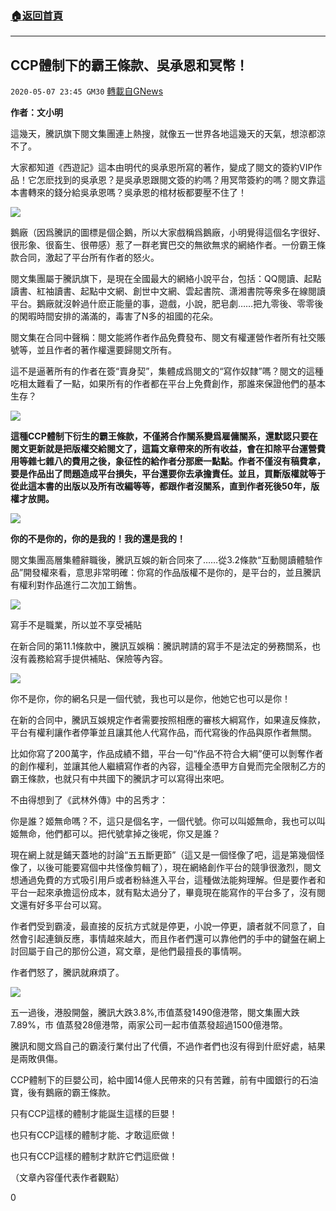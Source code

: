###  [:house:返回首頁](https://github.com/ourhimalayas/txt)
---

## CCP體制下的霸王條款、吳承恩和冥幣！
`2020-05-07 23:45 GM30` [轉載自GNews](https://gnews.org/zh-hant/197016/)

**作者：文小明**

這幾天，騰訊旗下閱文集團連上熱搜，就像五一世界各地這幾天的天氣，想涼都涼不了。

大家都知道《西遊記》這本由明代的吳承恩所寫的著作，變成了閱文的簽約VIP作品！它怎麽找到的吳承恩？是吳承恩跟閱文簽的約嗎？用冥幣簽約的嗎？閱文靠這本書轉來的錢分給吳承恩嗎？吳承恩的棺材板都要壓不住了！

![](https://s3.amazonaws.com/gnews-media-offload/wp-content/uploads/2020/05/07233214/1-49.png)

鵝廠（因爲騰訊的圖標是個企鵝，所以大家戲稱爲鵝廠，小明覺得這個名字很好、很形象、很畜生、很帶感）惹了一群老實巴交的無欲無求的網絡作者。一份霸王條款合同，激起了平台所有作者的怒火。

閱文集團屬于騰訊旗下，是現在全國最大的網絡小說平台，包括：QQ閱讀、起點讀書、紅袖讀書、起點中文網、創世中文網、雲起書院、潇湘書院等衆多在線閱讀平台。鵝廠就沒幹過什麽正能量的事，遊戲，小說，肥皂劇……把九零後、零零後的閑暇時間安排的滿滿的，毒害了N多的祖國的花朵。

閱文集在合同中聲稱：閱文能將作者作品免費發布、閱文有權運營作者所有社交賬號等，並且作者的著作權還要歸閱文所有。

這不是逼著所有的作者在簽“賣身契”，集體成爲閱文的“寫作奴隸”嗎？閱文的這種吃相太難看了一點，如果所有的作者都在平台上免費創作，那誰來保證他們的基本生存？

![](https://s3.amazonaws.com/gnews-media-offload/wp-content/uploads/2020/05/07233335/2-24.png)

**這種CCP體制下衍生的霸王條款，不僅將合作關系變爲雇傭關系，還默認只要在閱文更新就是把版權交給閱文了，這篇文章帶來的所有收益，會在扣除平台運營費用等雜七雜八的費用之後，象征性的給作者分那麽一點點。作者不僅沒有稿費拿，要是作品出了問題造成平台損失，平台還要你去承擔責任。並且，買斷版權就等于從此這本書的出版以及所有改編等等，都跟作者沒關系，直到作者死後50年，版權才放開。**

![](https://s3.amazonaws.com/gnews-media-offload/wp-content/uploads/2020/05/07233424/3-16.png)

**你的不是你的，你的是我的！我的還是我的！**

閱文集團高層集體辭職後，騰訊互娛的新合同來了……從3.2條款“互動閱讀體驗作品”開發權來看，意思非常明確：你寫的作品版權不是你的，是平台的，並且騰訊有權利對作品進行二次加工銷售。

![](https://s3.amazonaws.com/gnews-media-offload/wp-content/uploads/2020/05/07233517/5-13.jpg)

寫手不是職業，所以並不享受補貼

在新合同的第11.1條款中，騰訊互娛稱：騰訊聘請的寫手不是法定的勞務關系，也沒有義務給寫手提供補貼、保險等內容。

![](https://s3.amazonaws.com/gnews-media-offload/wp-content/uploads/2020/05/07233555/6-12.jpg)

你不是你，你的網名只是一個代號，我也可以是你，他她它也可以是你！

在新的合同中，騰訊互娛規定作者需要按照相應的審核大綱寫作，如果違反條款，平台有權利讓作者停筆並且讓其他人代寫作品，而代寫後的作品與原作者無關。

比如你寫了200萬字，作品成績不錯，平台一句“作品不符合大綱”便可以剝奪作者的創作權利，並讓其他人繼續寫作者的內容，這種全憑甲方自覺而完全限制乙方的霸王條款，也就只有中共國下的騰訊才可以寫得出來吧。

不由得想到了《武林外傳》中的呂秀才：

你是誰？姬無命嗎？不，這只是個名字，一個代號。你可以叫姬無命，我也可以叫姬無命，他們都可以。把代號拿掉之後呢，你又是誰？

現在網上就是鋪天蓋地的討論“五五斷更節”（這又是一個怪像了吧，這是第幾個怪像了，以後可能要寫個中共怪像剪輯了），現在網絡創作平台的競爭很激烈，閱文想通過免費的方式吸引用戶或者粉絲進入平台，這種做法能夠理解。但是要作者和平台一起來承擔這份成本，就有點太過分了，畢竟現在能寫作的平台多了，沒有閱文還有好多平台可以寫。

作者們受到霸淩，最直接的反抗方式就是停更，小說一停更，讀者就不同意了，自然會引起連鎖反應，事情越來越大，而且作者們還可以靠他們的手中的鍵盤在網上討回屬于自己的那份公道，寫文章，是他們最擅長的事情啊。

作者們怒了，騰訊就麻煩了。

![](https://s3.amazonaws.com/gnews-media-offload/wp-content/uploads/2020/05/07233628/7-11.jpg)

五一過後，港股開盤，騰訊大跌3.8%,市值蒸發1490億港幣，閱文集團大跌7.89%，市 值蒸發28億港幣，兩家公司一起市值蒸發超過1500億港幣。

騰訊和閱文爲自己的霸淩行業付出了代價，不過作者們也沒有得到什麽好處，結果是兩敗俱傷。

CCP體制下的巨嬰公司，給中國14億人民帶來的只有苦難，前有中國銀行的石油寶，後有鵝廠的霸王條款。

只有CCP這樣的體制才能誕生這樣的巨嬰！

也只有CCP這樣的體制才能、才敢這麽做！

也只有CCP這樣的體制才默許它們這麽做！

（文章內容僅代表作者觀點）

0
